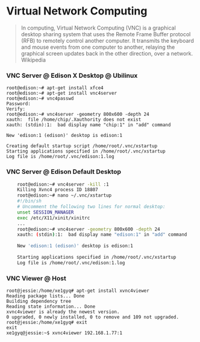 # Virtual Network Computing

> In computing, Virtual Network Computing (VNC) is a graphical desktop sharing system that uses the Remote Frame Buffer protocol (RFB) to remotely control another computer. It transmits the keyboard and mouse events from one computer to another, relaying the graphical screen updates back in the other direction, over a network. Wikipedia

### VNC Server @ Edison X Desktop @ Ubilinux

    root@edison:~# apt-get install xfce4
    root@edison:~# apt-get install vnc4server
    root@edison:~# vnc4passwd 
    Password:
    Verify:
    root@edison:~# vnc4server -geometry 800x600 -depth 24
    xauth:  file /home/chip/.Xauthority does not exist
    xauth: (stdin):1:  bad display name "chip:1" in "add" command
    
    New 'edison:1 (edison)' desktop is edison:1
    
    Creating default startup script /home/root/.vnc/xstartup
    Starting applications specified in /home/root/.vnc/xstartup
    Log file is /home/root/.vnc/edison:1.log

### VNC Server @ Edison Default Desktop

```sh
    root@edison:~# vnc4server -kill :1
    Killing Xvnc4 process ID 18807
    root@edison:~# nano ~/.vnc/xstartup                         
    #!/bin/sh
    # Uncomment the following two lines for normal desktop:
    unset SESSION_MANAGER 
    exec /etc/X11/xinit/xinitrc 
    ...
    root@edison:~# vnc4server -geometry 800x600 -depth 24
    xauth: (stdin):1:  bad display name "edison:1" in "add" command
    
    New 'edison:1 (edison)' desktop is edison:1
    
    Starting applications specified in /home/root/.vnc/xstartup
    Log file is /home/root/.vnc/edison:1.log
```

### VNC Viewer @ Host
    
    root@jessie:/home/xe1gyq# apt-get install xvnc4viewer
    Reading package lists... Done
    Building dependency tree       
    Reading state information... Done
    xvnc4viewer is already the newest version.
    0 upgraded, 0 newly installed, 0 to remove and 109 not upgraded.
    root@jessie:/home/xe1gyq# exit
    exit
    xe1gyq@jessie:~$ xvnc4viewer 192.168.1.77:1